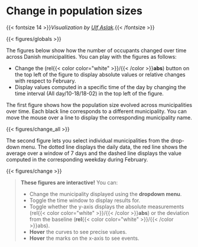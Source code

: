 # **Change in population sizes**
{{< fontsize 14 >}}*Visualization by [Ulf Aslak](mailto:ulfaslak@gmail.com).*{{< /fontsize >}}


{{< figures/globals >}}



The figures below show how the number of occupants changed over time across Danish municipalities. You can play with the figures as follows: 
- Change the (rel{{< color color="white" >}}/{{< /color >}}**abs**) button on the top left of the figure to display absolute values or relative changes with respect to February.
- Display values computed in a specific time of the day by changing the time interval (All day/10-18/18-02) in the top left of the figure.

The first figure shows how the population size evolved across municipalities over time. Each black line corresponds to a different municipality.
You can move the mouse over a line to display the corresponding municipality name.


{{< figures/change_all >}}

The second figure lets you select individual municipalities from the drop-down menu. The dotted line displays the daily data, the red line shows the average over a window of 7 days and the dashed line displays the value computed in the corresponding weekday during February. 

{{< figures/change >}}

> **These figures are interactive!** You can:
> * Change the municipality displayed using the **dropdown menu**.
> * Toggle the time window to display results for.
> * Toggle whether the y-axis displays the absolute measurements (rel{{< color color="white" >}}/{{< /color >}}**abs**) or the deviation from the baseline (**rel**{{< color color="white" >}}/{{< /color >}}abs).
> * **Hover** the curves to see precise values.
> * **Hover** the marks on the x-axis to see events.